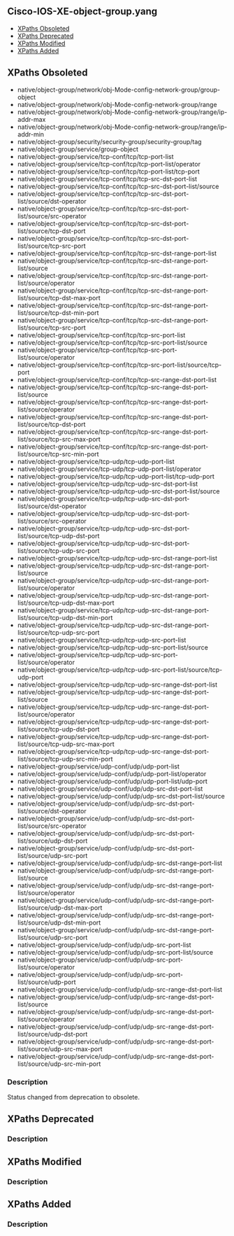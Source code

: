 ## Cisco-IOS-XE-object-group.yang


- [XPaths Obsoleted](#xpaths-obsoleted)
- [XPaths Deprecated](#xpaths-deprecated)
- [XPaths Modified](#xpaths-modified)
- [XPaths Added](#xpaths-added)

## XPaths Obsoleted

- native/object-group/network/obj-Mode-config-network-group/group-object
- native/object-group/network/obj-Mode-config-network-group/range
- native/object-group/network/obj-Mode-config-network-group/range/ip-addr-max
- native/object-group/network/obj-Mode-config-network-group/range/ip-addr-min
- native/object-group/security/security-group/security-group/tag
- native/object-group/service/group-object
- native/object-group/service/tcp-conf/tcp/tcp-port-list
- native/object-group/service/tcp-conf/tcp/tcp-port-list/operator
- native/object-group/service/tcp-conf/tcp/tcp-port-list/tcp-port
- native/object-group/service/tcp-conf/tcp/tcp-src-dst-port-list
- native/object-group/service/tcp-conf/tcp/tcp-src-dst-port-list/source
- native/object-group/service/tcp-conf/tcp/tcp-src-dst-port-list/source/dst-operator
- native/object-group/service/tcp-conf/tcp/tcp-src-dst-port-list/source/src-operator
- native/object-group/service/tcp-conf/tcp/tcp-src-dst-port-list/source/tcp-dst-port
- native/object-group/service/tcp-conf/tcp/tcp-src-dst-port-list/source/tcp-src-port
- native/object-group/service/tcp-conf/tcp/tcp-src-dst-range-port-list
- native/object-group/service/tcp-conf/tcp/tcp-src-dst-range-port-list/source
- native/object-group/service/tcp-conf/tcp/tcp-src-dst-range-port-list/source/operator
- native/object-group/service/tcp-conf/tcp/tcp-src-dst-range-port-list/source/tcp-dst-max-port
- native/object-group/service/tcp-conf/tcp/tcp-src-dst-range-port-list/source/tcp-dst-min-port
- native/object-group/service/tcp-conf/tcp/tcp-src-dst-range-port-list/source/tcp-src-port
- native/object-group/service/tcp-conf/tcp/tcp-src-port-list
- native/object-group/service/tcp-conf/tcp/tcp-src-port-list/source
- native/object-group/service/tcp-conf/tcp/tcp-src-port-list/source/operator
- native/object-group/service/tcp-conf/tcp/tcp-src-port-list/source/tcp-port
- native/object-group/service/tcp-conf/tcp/tcp-src-range-dst-port-list
- native/object-group/service/tcp-conf/tcp/tcp-src-range-dst-port-list/source
- native/object-group/service/tcp-conf/tcp/tcp-src-range-dst-port-list/source/operator
- native/object-group/service/tcp-conf/tcp/tcp-src-range-dst-port-list/source/tcp-dst-port
- native/object-group/service/tcp-conf/tcp/tcp-src-range-dst-port-list/source/tcp-src-max-port
- native/object-group/service/tcp-conf/tcp/tcp-src-range-dst-port-list/source/tcp-src-min-port
- native/object-group/service/tcp-udp/tcp-udp-port-list
- native/object-group/service/tcp-udp/tcp-udp-port-list/operator
- native/object-group/service/tcp-udp/tcp-udp-port-list/tcp-udp-port
- native/object-group/service/tcp-udp/tcp-udp-src-dst-port-list
- native/object-group/service/tcp-udp/tcp-udp-src-dst-port-list/source
- native/object-group/service/tcp-udp/tcp-udp-src-dst-port-list/source/dst-operator
- native/object-group/service/tcp-udp/tcp-udp-src-dst-port-list/source/src-operator
- native/object-group/service/tcp-udp/tcp-udp-src-dst-port-list/source/tcp-udp-dst-port
- native/object-group/service/tcp-udp/tcp-udp-src-dst-port-list/source/tcp-udp-src-port
- native/object-group/service/tcp-udp/tcp-udp-src-dst-range-port-list
- native/object-group/service/tcp-udp/tcp-udp-src-dst-range-port-list/source
- native/object-group/service/tcp-udp/tcp-udp-src-dst-range-port-list/source/operator
- native/object-group/service/tcp-udp/tcp-udp-src-dst-range-port-list/source/tcp-udp-dst-max-port
- native/object-group/service/tcp-udp/tcp-udp-src-dst-range-port-list/source/tcp-udp-dst-min-port
- native/object-group/service/tcp-udp/tcp-udp-src-dst-range-port-list/source/tcp-udp-src-port
- native/object-group/service/tcp-udp/tcp-udp-src-port-list
- native/object-group/service/tcp-udp/tcp-udp-src-port-list/source
- native/object-group/service/tcp-udp/tcp-udp-src-port-list/source/operator
- native/object-group/service/tcp-udp/tcp-udp-src-port-list/source/tcp-udp-port
- native/object-group/service/tcp-udp/tcp-udp-src-range-dst-port-list
- native/object-group/service/tcp-udp/tcp-udp-src-range-dst-port-list/source
- native/object-group/service/tcp-udp/tcp-udp-src-range-dst-port-list/source/operator
- native/object-group/service/tcp-udp/tcp-udp-src-range-dst-port-list/source/tcp-udp-dst-port
- native/object-group/service/tcp-udp/tcp-udp-src-range-dst-port-list/source/tcp-udp-src-max-port
- native/object-group/service/tcp-udp/tcp-udp-src-range-dst-port-list/source/tcp-udp-src-min-port
- native/object-group/service/udp-conf/udp/udp-port-list
- native/object-group/service/udp-conf/udp/udp-port-list/operator
- native/object-group/service/udp-conf/udp/udp-port-list/udp-port
- native/object-group/service/udp-conf/udp/udp-src-dst-port-list
- native/object-group/service/udp-conf/udp/udp-src-dst-port-list/source
- native/object-group/service/udp-conf/udp/udp-src-dst-port-list/source/dst-operator
- native/object-group/service/udp-conf/udp/udp-src-dst-port-list/source/src-operator
- native/object-group/service/udp-conf/udp/udp-src-dst-port-list/source/udp-dst-port
- native/object-group/service/udp-conf/udp/udp-src-dst-port-list/source/udp-src-port
- native/object-group/service/udp-conf/udp/udp-src-dst-range-port-list
- native/object-group/service/udp-conf/udp/udp-src-dst-range-port-list/source
- native/object-group/service/udp-conf/udp/udp-src-dst-range-port-list/source/operator
- native/object-group/service/udp-conf/udp/udp-src-dst-range-port-list/source/udp-dst-max-port
- native/object-group/service/udp-conf/udp/udp-src-dst-range-port-list/source/udp-dst-min-port
- native/object-group/service/udp-conf/udp/udp-src-dst-range-port-list/source/udp-src-port
- native/object-group/service/udp-conf/udp/udp-src-port-list
- native/object-group/service/udp-conf/udp/udp-src-port-list/source
- native/object-group/service/udp-conf/udp/udp-src-port-list/source/operator
- native/object-group/service/udp-conf/udp/udp-src-port-list/source/udp-port
- native/object-group/service/udp-conf/udp/udp-src-range-dst-port-list
- native/object-group/service/udp-conf/udp/udp-src-range-dst-port-list/source
- native/object-group/service/udp-conf/udp/udp-src-range-dst-port-list/source/operator
- native/object-group/service/udp-conf/udp/udp-src-range-dst-port-list/source/udp-dst-port
- native/object-group/service/udp-conf/udp/udp-src-range-dst-port-list/source/udp-src-max-port
- native/object-group/service/udp-conf/udp/udp-src-range-dst-port-list/source/udp-src-min-port

### Description

Status changed from deprecation to obsolete.

## XPaths Deprecated

### Description

## XPaths Modified

### Description

## XPaths Added

### Description
